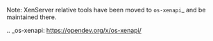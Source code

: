 Note: XenServer relative tools have been moved to `os-xenapi`_ and be maintained there.

.. _os-xenapi: https://opendev.org/x/os-xenapi/
